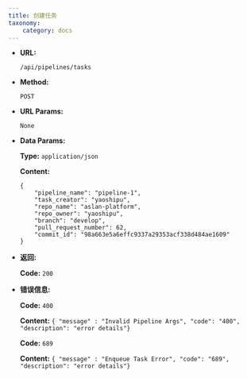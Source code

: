 ```yaml
---
title: 创建任务
taxonomy:
    category: docs
---
```


* **URL:**

    `/api/pipelines/tasks`

* **Method:**

    `POST`

* **URL Params:**

    `None`

* **Data Params:**

	**Type:** `application/json`
	
	**Content:**

    ```
    {
        "pipeline_name": "pipeline-1",
        "task_creator": "yaoshipu",
        "repo_name": "aslan-platform",
        "repo_owner": "yaoshipu",
        "branch": "develop",
        "pull_request_number": 62,
        "commit_id": "98a663e5a6effc9337a29353acf338d484ae1609"
    }
	```	

* **返回:**

	**Code:** `200`

* **错误信息:**

	**Code:** `400`
  	
  	**Content:** `{ "message" : "Invalid Pipeline Args", "code": "400", "description": "error details"}`

	**Code:** `689`
  	
  	**Content:** `{ "message" : "Enqueue Task Error", "code": "689", "description": "error details"}`